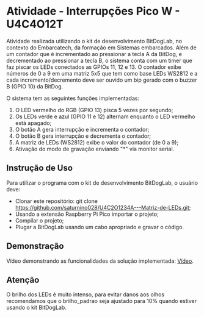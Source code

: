 # Atividade - Interrupções Pico W - U4C4O12T

Atividade realizada utilizando o kit de desenvolvimento BitDogLab, no contexto do Embarcatech, da formação em Sistemas embarcados. 
Além de um contador que é incrementado ao pressionar a tecla A da BitDog, e decrementado ao pressionar a tecla B, o sistema conta com um timer que faz piscar os LEDs
conectados as GPIOs 11, 12 e 13. O contador exibe números de 0 a 9 em uma matriz 5x5 que tem como base LEDs WS2812 e a cada incremento/decremento deve ser ouvido um bip
gerado com o buzzer B (GPIO 10) da BitDog.

O sistema tem as seguintes funções implementadas:

1) O LED vermelho do RGB (GPIO 13) pisca 5 vezes por segundo;
2) Os LEDs verde e azul (GPIO 11 e 12) alternam enquanto o LED vermelho está apagado;
3) O botão A gera interrupção e incrementa o contador;
4) O botão B gera interrupção e decrementa o contador;
5) A matriz de LEDs (WS2812) exibe o valor do contador (de 0 a 9);
6) Ativação do modo de gravação enviando "*" via monitor serial.

## Instrução de Uso

Para utilizar o programa com o kit de desenvolvimento BitDogLab, o usuário deve:

- Clonar este repositório: git clone https://github.com/saturnino028/U4C2O1234A---Matriz-de-LEDs.git;
- Usando a extensão Raspberry Pi Pico importar o projeto;
- Compilar o projeto;
- Plugar a BitDogLab usando um cabo apropriado e gravar o código.

## Demonstração

<!-- TODO: adicionar link do vídeo -->
Vídeo demonstrando as funcionalidades da solução implementada: [Vídeo](url).

## Atenção

O brilho dos LEDs é muito intenso, para evitar danos aos olhos recomendamos que o brilho_padrao seja ajustado para 10% quando estiver usando o kit BitDogLab.
